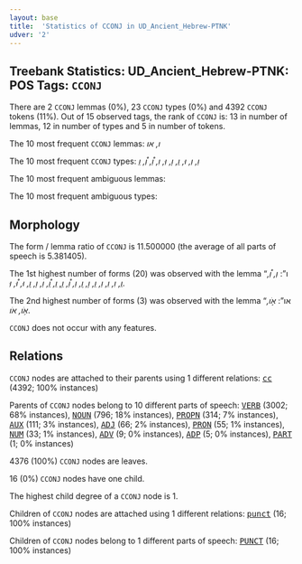 ```yaml
---
layout: base
title:  'Statistics of CCONJ in UD_Ancient_Hebrew-PTNK'
udver: '2'
---
```


## Treebank Statistics: UD_Ancient_Hebrew-PTNK: POS Tags: `CCONJ`

There are 2 `CCONJ` lemmas (0%), 23 `CCONJ` types (0%) and 4392 `CCONJ` tokens (11%).
Out of 15 observed tags, the rank of `CCONJ` is: 13 in number of lemmas, 12 in number of types and 5 in number of tokens.

The 10 most frequent `CCONJ` lemmas: <em>ו, או</em>

The 10 most frequent `CCONJ` types:  <em>וַ, וְ, וּ, וַֽ, וָ, וּֽ, וִ, וַ֠, וְ֠, וֵֽ</em>

The 10 most frequent ambiguous lemmas: 

The 10 most frequent ambiguous types:  



## Morphology

The form / lemma ratio of `CCONJ` is 11.500000 (the average of all parts of speech is 5.381405).

The 1st highest number of forms (20) was observed with the lemma “ו”: <em>וְ, וְ֠, וְֽ, וִ, וִֽ, וֵ, וֵֽ, וֶ, וֶֽ, וַ, וַ֠, וַ֤, וַֽ, וַֽ֠, וַׄ, וָ, וָֽ, וּ, וּ֠, וּֽ</em>.

The 2nd highest number of forms (3) was observed with the lemma “או”: <em>אֹ֣ו, אֹ֥ו, אֹו</em>.

`CCONJ` does not occur with any features.


## Relations

`CCONJ` nodes are attached to their parents using 1 different relations: <tt><a href="hbo_ptnk-dep-cc.html">cc</a></tt> (4392; 100% instances)

Parents of `CCONJ` nodes belong to 10 different parts of speech: <tt><a href="hbo_ptnk-pos-VERB.html">VERB</a></tt> (3002; 68% instances), <tt><a href="hbo_ptnk-pos-NOUN.html">NOUN</a></tt> (796; 18% instances), <tt><a href="hbo_ptnk-pos-PROPN.html">PROPN</a></tt> (314; 7% instances), <tt><a href="hbo_ptnk-pos-AUX.html">AUX</a></tt> (111; 3% instances), <tt><a href="hbo_ptnk-pos-ADJ.html">ADJ</a></tt> (66; 2% instances), <tt><a href="hbo_ptnk-pos-PRON.html">PRON</a></tt> (55; 1% instances), <tt><a href="hbo_ptnk-pos-NUM.html">NUM</a></tt> (33; 1% instances), <tt><a href="hbo_ptnk-pos-ADV.html">ADV</a></tt> (9; 0% instances), <tt><a href="hbo_ptnk-pos-ADP.html">ADP</a></tt> (5; 0% instances), <tt><a href="hbo_ptnk-pos-PART.html">PART</a></tt> (1; 0% instances)

4376 (100%) `CCONJ` nodes are leaves.

16 (0%) `CCONJ` nodes have one child.

The highest child degree of a `CCONJ` node is 1.

Children of `CCONJ` nodes are attached using 1 different relations: <tt><a href="hbo_ptnk-dep-punct.html">punct</a></tt> (16; 100% instances)

Children of `CCONJ` nodes belong to 1 different parts of speech: <tt><a href="hbo_ptnk-pos-PUNCT.html">PUNCT</a></tt> (16; 100% instances)

